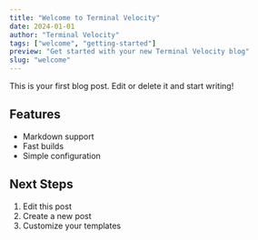 ```yaml
---
title: "Welcome to Terminal Velocity"
date: 2024-01-01
author: "Terminal Velocity"
tags: ["welcome", "getting-started"]
preview: "Get started with your new Terminal Velocity blog"
slug: "welcome"
---
```


This is your first blog post. Edit or delete it and start writing!

## Features

- Markdown support
- Fast builds
- Simple configuration

## Next Steps

1. Edit this post
2. Create a new post
3. Customize your templates
